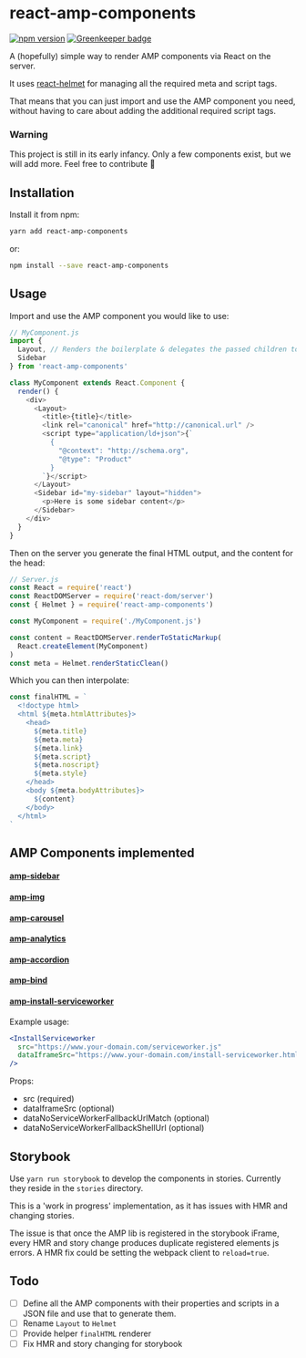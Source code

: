 # react-amp-components
[![npm version](https://badge.fury.io/js/react-amp-components.svg)](https://badge.fury.io/js/react-amp-components) [![Greenkeeper badge](https://badges.greenkeeper.io/verkstedt/react-amp-components.svg)](https://greenkeeper.io/)

A (hopefully) simple way to render AMP components via React on the server.

It uses [react-helmet](https://github.com/nfl/react-helmet) for managing all the required meta and script tags.

That means that you can just import and use the AMP component you need, without having to care about adding the additional required script tags.

### Warning

This project is still in its early infancy. Only a few components exist, but we will add more. Feel free to contribute :rocket:

## Installation

Install it from npm:

```bash
yarn add react-amp-components
```
or:
```bash
npm install --save react-amp-components
```

## Usage

Import and use the AMP component you would like to use:

```javascript static
// MyComponent.js
import {
  Layout, // Renders the boilerplate & delegates the passed children to Helmet
  Sidebar
} from 'react-amp-components'

class MyComponent extends React.Component {
  render() {
    <div>
      <Layout>
        <title>{title}</title>
        <link rel="canonical" href="http://canonical.url" />
        <script type="application/ld+json">{`
          {
            "@context": "http://schema.org",
            "@type": "Product"
          }
        `}</script>
      </Layout>
      <Sidebar id="my-sidebar" layout="hidden">
        <p>Here is some sidebar content</p>
      </Sidebar>
    </div>
  }
}
```

Then on the server you generate the final HTML output, and the content for the head:

```javascript static
// Server.js
const React = require('react')
const ReactDOMServer = require('react-dom/server')
const { Helmet } = require('react-amp-components')

const MyComponent = require('./MyComponent.js')

const content = ReactDOMServer.renderToStaticMarkup(
  React.createElement(MyComponent)
)
const meta = Helmet.renderStaticClean()
```

Which you can then interpolate:
```javascript static
const finalHTML = `
  <!doctype html>
  <html ${meta.htmlAttributes}>
    <head>
      ${meta.title}
      ${meta.meta}
      ${meta.link}
      ${meta.script}
      ${meta.noscript}
      ${meta.style}
    </head>
    <body ${meta.bodyAttributes}>
      ${content}
    </body>
  </html>
`
```

## AMP Components implemented

#### [amp-sidebar](https://www.ampproject.org/docs/reference/components/amp-sidebar)
#### [amp-img](https://www.ampproject.org/docs/reference/components/amp-img)
#### [amp-carousel](https://www.ampproject.org/docs/reference/components/amp-carousel)
#### [amp-analytics](https://www.ampproject.org/docs/reference/components/amp-analytics)
#### [amp-accordion](https://www.ampproject.org/docs/reference/components/amp-accordion)
#### [amp-bind](https://www.ampproject.org/docs/reference/components/amp-bind)
#### [amp-install-serviceworker](https://www.ampproject.org/docs/reference/components/amp-install-serviceworker)
Example usage:
```jsx
<InstallServiceworker
  src="https://www.your-domain.com/serviceworker.js"
  dataIframeSrc="https://www.your-domain.com/install-serviceworker.html"
/>
```

Props:
- src (required)
- dataIframeSrc (optional)
- dataNoServiceWorkerFallbackUrlMatch (optional)
- dataNoServiceWorkerFallbackShellUrl (optional)

## Storybook
Use `yarn run storybook` to develop the components in stories.
Currently they reside in the `stories` directory.

This is a 'work in progress' implementation, as it has issues with HMR and changing stories.

The issue is that once the AMP lib is registered in the storybook iFrame, every HMR and
story change produces duplicate registered elements js errors. A HMR fix could be setting
the webpack client to `reload=true`.

## Todo
- [ ] Define all the AMP components with their properties and scripts in a JSON file and use that to generate them.
- [ ] Rename `Layout` to `Helmet`
- [ ] Provide helper `finalHTML` renderer
- [ ] Fix HMR and story changing for storybook
